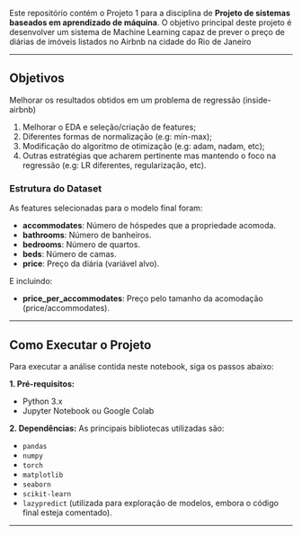 Este repositório contém o Projeto 1 para a disciplina de **Projeto de sistemas baseados em aprendizado de máquina**. O objetivo principal deste projeto é desenvolver um sistema de Machine Learning capaz de prever o preço de diárias de imóveis listados no Airbnb na cidade do Rio de Janeiro

---

## Objetivos

Melhorar os resultados obtidos em um problema de regressão (inside-airbnb)
1. Melhorar o EDA e seleção/criação de features;
2. Diferentes formas de normalização (e.g: min-max);
3. Modificação do algoritmo de otimização (e.g: adam, nadam, etc);
4. Outras estratégias que acharem pertinente mas mantendo o foco na regressão (e.g: LR diferentes, regularização, etc).

### Estrutura do Dataset

As features selecionadas para o modelo final foram:
* **accommodates**: Número de hóspedes que a propriedade acomoda.
* **bathrooms**: Número de banheiros.
* **bedrooms**: Número de quartos.
* **beds**: Número de camas.
* **price**: Preço da diária (variável alvo).

E incluindo:
* **price_per_accommodates**: Preço pelo tamanho da acomodação (price/accommodates).

---

## Como Executar o Projeto

Para executar a análise contida neste notebook, siga os passos abaixo:

**1. Pré-requisitos:**
-   Python 3.x
-   Jupyter Notebook ou Google Colab

**2. Dependências:**
As principais bibliotecas utilizadas são:
-   `pandas`
-   `numpy`
-   `torch`
-   `matplotlib`
-   `seaborn`
-   `scikit-learn`
-   `lazypredict` (utilizada para exploração de modelos, embora o código final esteja comentado).

---